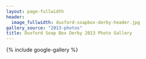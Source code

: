 ```yaml
---
layout: page-fullwidth
header:
  image_fullwidth: duxford-soapbox-derby-header.jpg
gallery_source: "2013-photos"
title: Duxford Soap Box Derby 2013 Photo Gallery
---
```


{% include google-gallery %}
